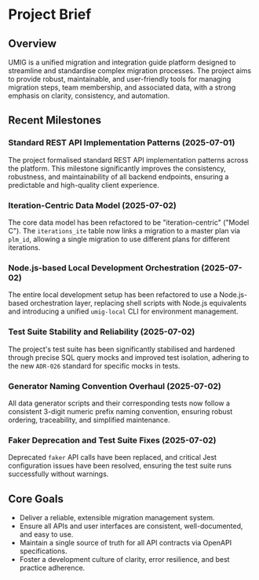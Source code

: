 # Project Brief

## Overview

UMIG is a unified migration and integration guide platform designed to streamline and standardise complex migration processes. The project aims to provide robust, maintainable, and user-friendly tools for managing migration steps, team membership, and associated data, with a strong emphasis on clarity, consistency, and automation.

## Recent Milestones

### Standard REST API Implementation Patterns (2025-07-01)
The project formalised standard REST API implementation patterns across the platform. This milestone significantly improves the consistency, robustness, and maintainability of all backend endpoints, ensuring a predictable and high-quality client experience.

### Iteration-Centric Data Model (2025-07-02)
The core data model has been refactored to be "iteration-centric" ("Model C"). The `iterations_ite` table now links a migration to a master plan via `plm_id`, allowing a single migration to use different plans for different iterations.

### Node.js-based Local Development Orchestration (2025-07-02)
The entire local development setup has been refactored to use a Node.js-based orchestration layer, replacing shell scripts with Node.js equivalents and introducing a unified `umig-local` CLI for environment management.

### Test Suite Stability and Reliability (2025-07-02)
The project's test suite has been significantly stabilised and hardened through precise SQL query mocks and improved test isolation, adhering to the new `ADR-026` standard for specific mocks in tests.

### Generator Naming Convention Overhaul (2025-07-02)
All data generator scripts and their corresponding tests now follow a consistent 3-digit numeric prefix naming convention, ensuring robust ordering, traceability, and simplified maintenance.

### Faker Deprecation and Test Suite Fixes (2025-07-02)
Deprecated `faker` API calls have been replaced, and critical Jest configuration issues have been resolved, ensuring the test suite runs successfully without warnings.

## Core Goals

- Deliver a reliable, extensible migration management system.
- Ensure all APIs and user interfaces are consistent, well-documented, and easy to use.
- Maintain a single source of truth for all API contracts via OpenAPI specifications.
- Foster a development culture of clarity, error resilience, and best practice adherence.
